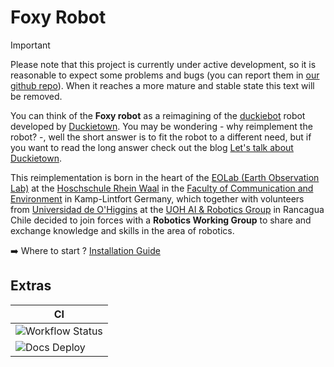 # Foxy Robot

> [!IMPORTANT]
> Please note that this project is currently under active development, so it is reasonable to expect some problems and bugs (you can report them in [our github repo](https://github.com/EOLab-HSRW/foxy-robot/)). When it reaches a more mature and stable state this text will be removed.

You can think of the **Foxy robot** as a reimagining of the [duckiebot](https://get.duckietown.com/products/duckiebot-db21) robot developed by [Duckietown](https://duckietown.com/). You may be wondering - why reimplement the robot? -, well the short answer is to fit the robot to a different need, but if you want to read the long answer check out the blog [Let's talk about Duckietown](https://wiki.eolab.de/doku.php?id=blog:lets-talk-about-duckietown).

This reimplementation is born in the heart of the [EOLab (Earth Observation Lab)](https://www.eolab.de/) at the [Hoschschule Rhein Waal](https://www.hochschule-rhein-waal.de/en/) in the [Faculty of Communication and Environment](https://www.hochschule-rhein-waal.de/en/faculties/communication-and-environment)  in Kamp-Lintfort Germany, which together with volunteers from [Universidad de O'Higgins](https://www.uoh.cl/) at the [UOH AI & Robotics Group](https://sites.google.com/uoh.cl/uoh-ai-robotics-group/home) in Rancagua Chile decided to join forces with a **Robotics Working Group** to share and exchange knowledge and skills in the area of robotics.

➡️ Where to start ? [Installation Guide](/docs/installation.md)

## Extras

| CI                                                                                                   |
|------------------------------------------------------------------------------------------------------|
| ![Workflow Status](https://github.com/EOLab-HSRW/foxy-robot/actions/workflows/checks.yaml/badge.svg) |
| ![Docs Deploy](https://github.com/EOLab-HSRW/foxy-robot/actions/workflows/deploy.yaml/badge.svg)     |

